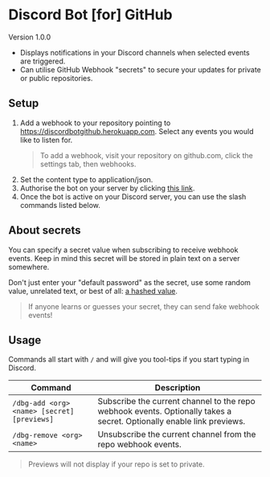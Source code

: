# Discord Bot [for] GitHub

Version 1.0.0

- Displays notifications in your Discord channels when selected events are triggered.
- Can utilise GitHub Webhook "secrets" to secure your updates for private or public repositories.

## Setup

1. Add a webhook to your repository pointing to https://discordbotgithub.herokuapp.com. Select any events you would like to listen for.
    > To add a webhook, visit your repository on github.com, click the settings tab, then webhooks.
2. Set the content type to application/json.
3. Authorise the bot on your server by clicking [this link](https://discord.com/api/oauth2/authorize?client_id=193000403632128013&permissions=18432&scope=bot%20applications.commands).
4. Once the bot is active on your Discord server, you can use the slash commands listed below.

## About secrets

You can specify a secret value when subscribing to receive webhook events. Keep in mind this secret will be stored in plain text on a server somewhere.

Don't just enter your "default password" as the secret, use some random value, unrelated text, or best of all: [a hashed value](https://emn178.github.io/online-tools/sha256.html).

> If anyone learns or guesses your secret, they can send fake webhook events!

## Usage

Commands all start with `/` and will give you tool-tips if you start typing in Discord.

Command | Description
--------|------------
`/dbg-add <org> <name> [secret] [previews]` | Subscribe the current channel to the repo webhook events. Optionally takes a secret. Optionally enable link previews.
`/dbg-remove <org> <name>` | Unsubscribe the current channel from the repo webhook events.

> Previews will not display if your repo is set to private.
